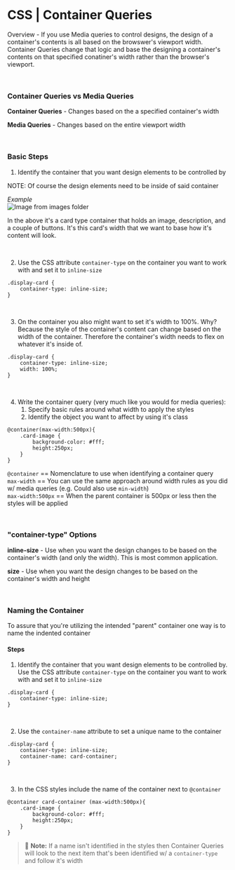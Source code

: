 # CSS | Container Queries

Overview - If you use Media queries to control designs, the design of a container's contents is all based on the browswer's viewport width. Container Queries change that logic and base the designing a container's contents on that specified conatiner's width rather than the browser's viewport.


<br>

### Container Queries vs Media Queries 


**Container Queries** - Changes based on the a specified container's
 width

**Media Queries** - Changes based on the entire viewport width

<br>

### Basic Steps

1. Identify the container that you want design elements to be controlled by

NOTE: Of course the design elements need to be inside of said container

*Example*  
![Image from images folder](~@source/images/css/container-queries/container-query-example-01.png)

In the above it's a card type container that holds an image, description, and a couple of buttons. It's this card's width that we want to base how it's content will look.

<br>

2. Use the CSS attribute `container-type` on the container you want to work with and set it to `inline-size`

```
.display-card {
    container-type: inline-size;
}
```
<br>

3. On the container you also might want to set it's width to 100%. Why? Because the style of the container's content can change based on the width of the container. Therefore the container's width needs to flex on whatever it's inside of.

```
.display-card {
    container-type: inline-size;
    width: 100%;
}
```
<br>

4. Write the container query (very much like you would for media queries):
    1. Specify basic rules around what width to apply the styles 
    1. Identify the object you want to affect by using it's class 
```
@container(max-width:500px){
    .card-image {
        background-color: #fff;
        height:250px;
    }
}
```
`@container` == Nomenclature to use when identifying a container query  
`max-width` == You can use the same approach around width rules as you did w/ media queries (e.g. Could also use `min-width`)  
`max-width:500px` == When the parent container is 500px or less then the styles will be applied

<br>

### "container-type" Options

**inline-size** - Use when you want the design changes to be based on the container's width (and only the width). This is most common application. 

**size** - Use when you want the design changes to be based on the container's width and height

<br>

### Naming the Container 

To assure that you're utilizing the intended "parent" container one way is to name the indented container

#### Steps

1. Identify the container that you want design elements to be controlled by. Use the CSS attribute `container-type` on the container you want to work with and set it to `inline-size`

```
.display-card {
    container-type: inline-size;
}
```
<br>

2. Use the `container-name` attribute to set a unique name to the container

```
.display-card {
    container-type: inline-size;
    container-name: card-container;
}
```
<br>

3. In the CSS styles include the name of the container next to `@container` 

```
@container card-container (max-width:500px){
    .card-image {
        background-color: #fff;
        height:250px;
    }
}
```

> :memo: **Note:** If a name isn't identified in the styles then Container Queries will look to the next item that's been identified w/ a `container-type` and follow it's width

